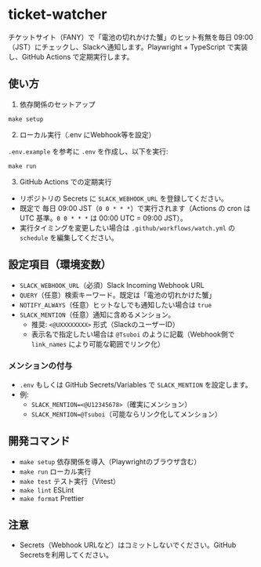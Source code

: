 # ticket-watcher

チケットサイト（FANY）で「電池の切れかけた蟹」のヒット有無を毎日 09:00（JST）にチェックし、Slackへ通知します。Playwright + TypeScript で実装し、GitHub Actions で定期実行します。

## 使い方

1) 依存関係のセットアップ

```
make setup
```

2) ローカル実行（.env にWebhook等を設定）

`.env.example` を参考に `.env` を作成し、以下を実行:

```
make run
```

3) GitHub Actions での定期実行

- リポジトリの Secrets に `SLACK_WEBHOOK_URL` を登録してください。
- 既定で 毎日 09:00 JST（`0 0 * * *`）で実行されます（Actions の cron は UTC 基準。`0 0 * * *` は 00:00 UTC = 09:00 JST）。
- 実行タイミングを変更したい場合は `.github/workflows/watch.yml` の `schedule` を編集してください。

## 設定項目（環境変数）

- `SLACK_WEBHOOK_URL`（必須）Slack Incoming Webhook URL
- `QUERY`（任意）検索キーワード。既定は「電池の切れかけた蟹」
- `NOTIFY_ALWAYS`（任意）ヒットなしでも通知したい場合は `true`
- `SLACK_MENTION`（任意）通知に含めるメンション。
  - 推奨: `<@UXXXXXXXX>` 形式（SlackのユーザーID）
  - 表示名で指定したい場合は `@Tsuboi` のように記載（Webhook側で `link_names` により可能な範囲でリンク化）

### メンションの付与

- `.env` もしくは GitHub Secrets/Variables で `SLACK_MENTION` を設定します。
- 例:
  - `SLACK_MENTION=<@U12345678>`（確実にメンション）
  - `SLACK_MENTION=@Tsuboi`（可能ならリンク化してメンション）

## 開発コマンド

- `make setup` 依存関係を導入（Playwrightのブラウザ含む）
- `make run` ローカル実行
- `make test` テスト実行（Vitest）
- `make lint` ESLint
- `make format` Prettier

## 注意

- Secrets（Webhook URLなど）はコミットしないでください。GitHub Secretsを利用してください。
